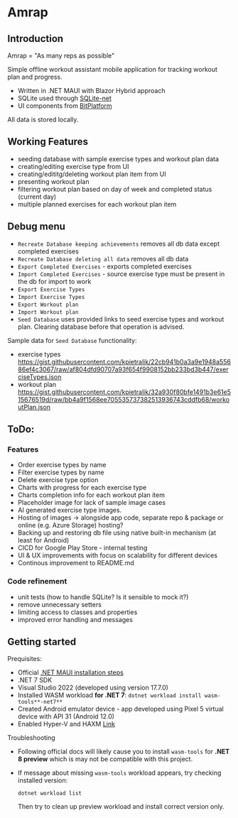 ﻿# Amrap
## Introduction
Amrap = "As many reps as possible"

Simple offline workout assistant mobile application for tracking workout plan and progress.

- Written in .NET MAUI with Blazor Hybrid approach
- SQLite used through [SQLite-net](https://github.com/praeclarum/sqlite-net)
- UI components from [BitPlatform](https://components.bitplatform.dev/)

All data is stored locally. 

## Working Features
- seeding database with sample exercise types and workout plan data
- creating/editing exercise type from UI
- creating/edititg/deleting workout plan item from UI
- presenting workout plan
- filtering workout plan based on day of week and completed status (current day)
- multiple planned exercises for each workout plan item

## Debug menu 
- `Recreate Database keeping achievements` removes all db data except completed exercises
- `Recreate Database deleting all data` removes all db data
- `Export Completed Exercises` - exports completed exercises
- `Import Completed Exercises` - source exercise type must be present in the db for import to work
- `Export Exercise Types`
- `Import Exercise Types`
- `Export Workout plan`
- `Import Workout plan`
- `Seed Database` uses provided links to seed exercise types and workout plan. Clearing database before that operation is advised.

Sample data for `Seed Database` functionality:
- exercise types 
  https://gist.githubusercontent.com/kpietralik/22cb941b0a3a9e1948a55686ef4c3067/raw/af804dfd90707a93f654f9908152bb233bd3b447/exerciseTypes.json
- workout plan
  https://gist.githubusercontent.com/kpietralik/32a930f80bfe1491b3e61e515676519d/raw/bb4a9f1568ee705535737382513936743cddfb68/workoutPlan.json

## ToDo:
### Features
- Order exercise types by name
- Filter exercise types by name
- Delete exercise type option
- Charts with progress for each exercise type
- Charts completion info for each workout plan item
- Placeholder image for lack of sample image cases
- AI generated exercise type images.
- Hosting of images -> alongside app code, separate repo & package or online (e.g. Azure Storage) hosting?
- Backing up and restoring db file using native built-in mechanism (at least for Android)
- CICD for Google Play Store - internal testing
- UI & UX improvements with focus on scalability for different devices
- Continous improvement to README.md

### Code refinement 
- unit tests (how to handle SQLite? Is it sensible to mock it?)
- remove unnecessary setters
- limiting access to classes and properties
- improved error handling and messages

## Getting started
Prequisites:
- Official [.NET MAUI installation steps](https://learn.microsoft.com/en-us/dotnet/maui/get-started/installation?tabs=vswin)
- .NET 7 SDK 
- Visual Studio 2022 (developed using version 17.7.0)
- Installed WASM workload **for .NET 7**: `dotnet workload install wasm-tools**-net7**`
- Created Android emulator device - app developed using Pixel 5 virtual device with API 31 (Android 12.0)
- Enabled Hyper-V and HAXM [Link](https://learn.microsoft.com/en-gb/xamarin/android/get-started/installation/android-emulator/hardware-acceleration?tabs=vswin)

Troubleshooting
- Following official docs will likely cause you to install `wasm-tools` for **.NET 8 preview** which is may not be compatible with this project.
- If message about missing `wasm-tools` workload appears, try checking installed version:

  `dotnet workload list`
   
   Then try to clean up preview workload and install correct version only.
